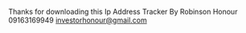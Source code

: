 Thanks for downloading this Ip Address Tracker
By Robinson Honour
09163169949
investorhonour@gmail.com